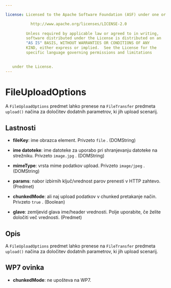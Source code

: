 ```yaml
---

license: Licensed to the Apache Software Foundation (ASF) under one or more contributor license agreements. See the NOTICE file distributed with this work for additional information regarding copyright ownership. The ASF licenses this file to you under the Apache License, Version 2.0 (the "License"); you may not use this file except in compliance with the License. You may obtain a copy of the License at

           http://www.apache.org/licenses/LICENSE-2.0
    
         Unless required by applicable law or agreed to in writing,
         software distributed under the License is distributed on an
         "AS IS" BASIS, WITHOUT WARRANTIES OR CONDITIONS OF ANY
         KIND, either express or implied.  See the License for the
         specific language governing permissions and limitations
    

   under the License.
---
```


# FileUploadOptions

A `FileUploadOptions` predmet lahko prenese na `FileTransfer` predmeta `upload()` načina za določitev dodatnih parametrov, ki jih upload scenarij.

## Lastnosti

*   **fileKey**: ime obrazca element. Privzeto `file` . (DOMString)

*   **ime datoteke**: ime datoteke za uporabo pri shranjevanju datoteke na strežniku. Privzeto `image.jpg` . (DOMString)

*   **mimeType**: vrsta mime podatkov upload. Privzeto `image/jpeg` . (DOMString)

*   **params**: nabor izbirnih ključ/vrednost parov prenesti v HTTP zahtevo. (Predmet)

*   **chunkedMode**: ali naj upload podatkov v chunked pretakanje način. Privzeto `true` . (Boolean)

*   **glave**: zemljevid glava ime/header vrednosti. Polje uporabite, če želite določiti več vrednosti. (Predmet)

## Opis

A `FileUploadOptions` predmet lahko prenese na `FileTransfer` predmeta `upload()` načina za določitev dodatnih parametrov, ki jih upload scenarij.

## WP7 ovinka

*   **chunkedMode**: ne upošteva na WP7.